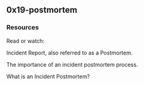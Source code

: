 ## 0x19-postmortem

### Resources
Read or watch:

Incident Report, also referred to as a Postmortem.

The importance of an incident postmortem process.

What is an Incident Postmortem?